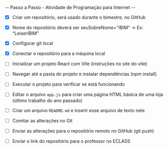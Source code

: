 -- Passo a Passo - Atividade de Programação para Internet --

- [x] Criar um repositório, será usado durante o bimestre, no GitHub  

- [x] Nome do repositório deverá ser seuSobreNome+"IBIM" -> Ex: “LeiserIBIM”

- [x] Configurar git local 
- [x] Conectar o repositório para a máquina local  
- [ ] Inicializar um projeto React com Vite  (instruções no site do vite)
- [ ] Navegar até a pasta do projeto e instalar dependências (npm install)  
- [ ] Executar o projeto para verificar se está funcionando  
- [ ] Editar o arquivo `app.js` para criar uma página HTML básica de uma loja (último trabalho do ano passado)  
- [ ] Criar um arquivo `README.md` e inserir esse arquivo de texto nele
- [ ] Comitar as alterações no Git  
- [ ] Enviar as alterações para o repositório remoto no GitHub  (git push)
- [ ] Enviar o link do repositório para o professor no ECLASS